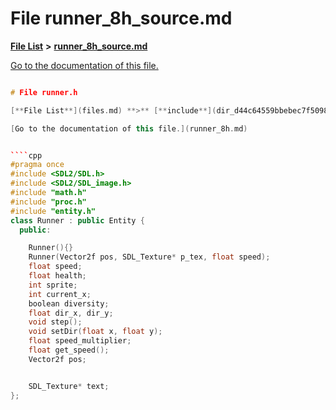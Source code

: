 
# File runner\_8h\_source.md

[**File List**](files.md) **>** [**runner\_8h\_source.md**](runner__8h__source_8md.md)

[Go to the documentation of this file.](runner__8h__source_8md.md) 


````cpp

# File runner.h

[**File List**](files.md) **>** [**include**](dir_d44c64559bbebec7f509842c48db8b23.md) **>** [**runner.h**](runner_8h.md)

[Go to the documentation of this file.](runner_8h.md) 


````cpp
#pragma once
#include <SDL2/SDL.h>
#include <SDL2/SDL_image.h>
#include "math.h"
#include "proc.h"
#include "entity.h"
class Runner : public Entity {
  public:

    Runner(){}
    Runner(Vector2f pos, SDL_Texture* p_tex, float speed);
    float speed;
    float health;
    int sprite;
    int current_x;
    boolean diversity;
    float dir_x, dir_y;
    void step();
    void setDir(float x, float y);
    float speed_multiplier;
    float get_speed();
    Vector2f pos;


    SDL_Texture* text;
};
````

````

